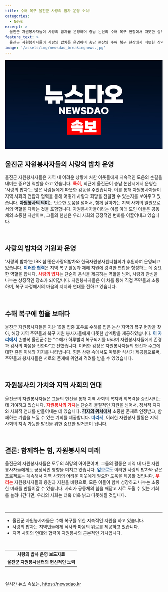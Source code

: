 ```yaml
---
title: 수해 복구 울진군 사랑의 밥차 운영 소식!
categories:
  - News
excerpt: >
  울진군 자원봉사자들이 사랑의 밥차를 운영하며 충남 논산의 수해 복구 현장에서 따뜻한 삼계탕 360그릇을 제공했다. 사랑의 밥차는 어려운 이들을 위해 힘차게 움직이고 있다.
feature_text: >
  울진군 자원봉사자들이 사랑의 밥차를 운영하며 충남 논산의 수해 복구 현장에서 따뜻한 삼계탕 360그릇을 제공했다. 사랑의 밥차는 어려운 이들을 위해 힘차게 움직이고 있다.
image: '/assets/img/newsdao_breakingnews.jpg'
---
```


<p><img src="/assets/img/newsdao_breakingnews.jpg" alt="flaretime 속보" /></p>

<h2 data-ke-size="size26">울진군 자원봉사자들의 사랑의 밥차 운영</h2>

<p data-ke-size="size16">울진군 자원봉사자들은 지역 내 어려운 상황에 처한 이웃들에게 지속적인 도움의 손길을 내미는 중요한 역할을 하고 있습니다. <b><span style="color: #ee2323;">특히,</span></b> 최근에 울진군이 충남 논산시에서 운영한 '사랑의 밥차'는 많은 사람들에게 따뜻한 감동을 주었습니다. 이를 통해 자원봉사자들이 지역 사회의 연합과 협력을 통해 어떻게 사랑과 희망을 전달할 수 있는지를 보여주고 있습니다. <b><span style="background-color: #21538527;">자원봉사의 의미</span></b>는 단순한 도움을 넘어서, 함께 살아가는 지역 사회의 일원으로서의 역할을 다하는 것을 포함합니다. 자원봉사자들이라는 이름 아래 모인 이들은 공동체의 소중한 자산이며, 그들의 헌신은 우리 사회의 긍정적인 변화를 이끌어내고 있습니다.</p>

<p data-ke-size="size16">&nbsp;</p>

<h2 data-ke-size="size26">사랑의 밥차의 기원과 운영</h2>

<p data-ke-size="size16">'사랑의 밥차'는 IBK 참!좋은사랑의밥차와 한국자원봉사센터협회가 후원하여 운영되고 있습니다. <b><span style="color: #1a5490;">이러한 협력</span></b>은 지역 복구 활동과 재해 지원에 강력한 연합을 형성하는 데 중요한 역할을 합니다. <b><span style="color: #ee2323;">사랑의 밥차</span></b>는 단순히 음식을 제공하는 역할을 넘어, 사랑과 관심을 나누는 상징적인 장소가 되어갑니다. 자원봉사자들은 이 차를 통해 직접 주민들과 소통하며, 복구 과정에서의 마음의 지지와 연대를 전하고 있습니다.</p>

<p data-ke-size="size16">&nbsp;</p>

<h2 data-ke-size="size26">수해 복구에 힘을 보태다</h2>

<p data-ke-size="size16">울진군 자원봉사자들은 지난 19일 집중 호우로 수해를 입은 논산 지역의 복구 현장을 찾아, 해당 지역 주민들과 복구 지원 봉사자들에게 따뜻한 삼계탕을 제공하였습니다. <b><span style="color: #1a5490;">이 자리에서</span></b> 손병복 울진군수는 "수해가 하루빨리 복구되기를 바라며 자원봉사자들에게 존경과 감사의 마음을 전한다"고 전했습니다. 이러한 감정은 자원봉사자들의 헌신과 수고에 대한 깊은 이해와 지지를 나타냅니다. 힘든 상황 속에서도 따뜻한 식사가 제공됨으로써, 주민들과 봉사자들은 서로의 존재에 위안과 격려를 받을 수 있었습니다.</p>

<p data-ke-size="size16">&nbsp;</p>

<h2 data-ke-size="size26">자원봉사의 가치와 지역 사회의 연대</h2>

<p data-ke-size="size16">울진군의 자원봉사자들은 그들의 헌신을 통해 지역 사회의 복지와 회복력을 증진시키는 데 기여하고 있습니다. <b><span style="color: #ee2323;">자원봉사의 가치</span></b>는 단순히 물질적인 지원을 넘어서, 정서적 지지와 사회적 연대를 만들어내는 데 있습니다. <b><span style="background-color: #21538527;">각자의 위치에서</span></b> 소중한 존재로 인정받고, 함께하는 기쁨을 느낄 수 있는 기회를 제공합니다. <b><span style="color: #1a5490;">따라서</span></b>, 이러한 자원봉사 활동은 지역 사회의 지속 가능한 발전을 위한 중요한 밑거름이 됩니다.</p>

<p data-ke-size="size16">&nbsp;</p>

<h2 data-ke-size="size26">결론: 함께하는 힘, 자원봉사의 미래</h2>

<p data-ke-size="size16">울진군의 자원봉사자들은 모두의 희망의 아이콘이며, 그들의 활동은 지역 내 다른 자원봉사자들에게도 긍정적인 영향을 미치고 있습니다. <b><span style="color: #1a5490;">앞으로도</span></b> 이러한 사랑의 밥차와 같은 프로젝트는 계속해서 지역 사회의 어려운 이웃에게 필요한 도움을 제공할 것입니다. <b><span style="color: #ee2323;">우리는</span></b> 자원봉사자들의 응원과 지원을 바탕으로, 모든 이들이 함께 성장하고 나누는 소중한 미래를 만들어갈 수 있습니다. 사회가 공동체의 힘을 깨닫고 서로 도울 수 있는 기회를 늘려나간다면, 우리의 사회는 더욱 더욱 밝고 따뜻해질 것입니다.</p> 

<p data-ke-size="size16">&nbsp;</p>

<hr style="height: 2px; background-color: #aaaaaa; border: none;"/>

<ul>
  <li>울진군 자원봉사자들은 수해 복구를 위한 지속적인 지원을 하고 있습니다.</li>
  <li>사랑의 밥차는 지역민들에게 식사와 마음의 위로를 제공하고 있습니다.</li>
  <li>지역 사회의 연대와 협력이 자원봉사의 근본적인 가치입니다.</li>
</ul>

<p data-ke-size="size16">&nbsp;</p>

<table style="width: 100%;">
  <tr>
    <td style="text-align: center; height: 17px;"><b>사랑의 밥차 운영 보도자료</b></td>
  </tr>
  <tr>
    <td style="text-align: center; height: 17px;"><b>울진군 자원봉사센터의 헌신적인 노력</b></td>
  </tr>
</table> 

<p data-ke-size="size16">&nbsp;</p>
실시간 뉴스 속보는, <a href="https://newsdao.kr" rel="dofollow">https://newsdao.kr</a>


